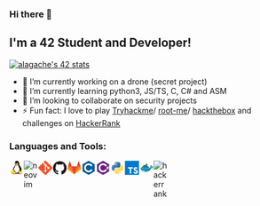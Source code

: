 ### Hi there 👋

## I'm a 42 Student and Developer!
[![alagache's 42 stats](https://badge42.vercel.app/api/v2/cl3dqpv8d001609k34xcybw9c/stats?cursusId=1&coalitionId=piscine)](https://github.com/JaeSeoKim/badge42)

- 🔭 I’m currently working on a drone (secret project)
- 🌱 I’m currently learning python3, JS/TS, C, C# and ASM
- 👯 I’m looking to collaborate on security projects
- ⚡ Fun fact: I love to play [Tryhackme][Tryhackme]/ [root-me][root-me]/ [hackthebox][hackthebox] and challenges on [HackerRank][HackerRank]

### Languages and Tools:

[<img align="left" alt="linux" width="26px" src="https://github.com/devicons/devicon/blob/master/icons/linux/linux-original.svg" />][linux]
[<img align="left" alt="neovim" width="26px" src="https://www.vectorlogo.zone/logos/neovimio/neovimio-icon.svg" />][neovim]
[<img align="left" alt="git" width="26px" src="https://github.com/devicons/devicon/blob/master/icons/git/git-original.svg" />][version]
[<img align="left" alt="github" width="26px" src="https://github.com/devicons/devicon/blob/master/icons/github/github-original.svg" />][github]
[<img align="left" alt="gitlab" width="26px" src="https://github.com/devicons/devicon/blob/master/icons/gitlab/gitlab-original.svg" />][gitlab]
[<img align="left" alt="C" width="26px" src="https://raw.githubusercontent.com/devicons/devicon/master/icons/c/c-plain.svg" />][C]
[<img align="left" alt="C#" width="26px" src="https://raw.githubusercontent.com/devicons/devicon/master/icons/csharp/csharp-plain.svg" />][C#]
[<img align="left" alt="python" width="26px" src="https://github.com/devicons/devicon/blob/master/icons/python/python-original.svg" />][python]
[<img align="left" alt="typescript" width="26px" src="https://github.com/devicons/devicon/blob/master/icons/typescript/typescript-plain.svg" />][typescript]
[<img align="left" alt="docker" width="26px" src="https://github.com/devicons/devicon/blob/master/icons/docker/docker-original.svg" />][docker]
[<img align="left" alt="hackerrank" width="26px" src="https://is2-ssl.mzstatic.com/image/thumb/Music128/v4/e3/05/1b/e3051b03-d132-df20-c4be-980616c45b02/source/1200x630bb.jpg"/>][HackerRank]

[linux]: https://lubuntu.fr/
[neovim]: https://neovim.io/
[version]: https://git-scm.com/book/fr/v2/D%C3%A9marrage-rapide-%C3%80-propos-de-la-gestion-de-version
[github]: https://github.com/
[gitlab]: https://about.gitlab.com/
[tryhackme]: https://tryhackme.com
[root-me]: https://www.root-me.org/?lang=en
[hackthebox]: https://www.hackthebox.eu
[C]: https://en.wikipedia.org/wiki/C_(programming_language)
[C#]: https://docs.microsoft.com/en-us/dotnet/csharp/(programming_language)
[python]: https://www.python.org/
[typescript]: https://www.typescriptlang.org/
[docker]: https://en.wikipedia.org/wiki/Docker_(software)
[HackerRank]: https://www.hackerrank.com/
